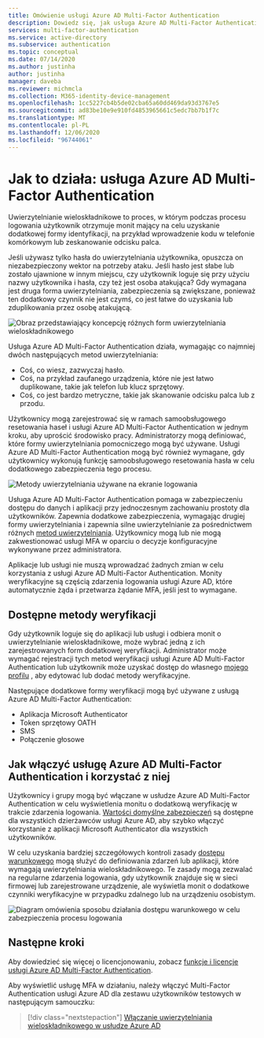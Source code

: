 ```yaml
---
title: Omówienie usługi Azure AD Multi-Factor Authentication
description: Dowiedz się, jak usługa Azure AD Multi-Factor Authentication pomaga chronić dostęp do danych i aplikacji, a jednocześnie spełnia wymagania użytkowników dotyczące prostego procesu logowania.
services: multi-factor-authentication
ms.service: active-directory
ms.subservice: authentication
ms.topic: conceptual
ms.date: 07/14/2020
ms.author: justinha
author: justinha
manager: daveba
ms.reviewer: michmcla
ms.collection: M365-identity-device-management
ms.openlocfilehash: 1cc5227cb4b5de02cba65a60dd469da93d3767e5
ms.sourcegitcommit: ad83be10e9e910fd4853965661c5edc7bb7b1f7c
ms.translationtype: MT
ms.contentlocale: pl-PL
ms.lasthandoff: 12/06/2020
ms.locfileid: "96744061"
---
```

# <a name="how-it-works-azure-ad-multi-factor-authentication"></a>Jak to działa: usługa Azure AD Multi-Factor Authentication

Uwierzytelnianie wieloskładnikowe to proces, w którym podczas procesu logowania użytkownik otrzymuje monit mający na celu uzyskanie dodatkowej formy identyfikacji, na przykład wprowadzenie kodu w telefonie komórkowym lub zeskanowanie odcisku palca.

Jeśli używasz tylko hasła do uwierzytelniania użytkownika, opuszcza on niezabezpieczony wektor na potrzeby ataku. Jeśli hasło jest słabe lub zostało ujawnione w innym miejscu, czy użytkownik loguje się przy użyciu nazwy użytkownika i hasła, czy też jest osoba atakująca? Gdy wymagana jest druga forma uwierzytelniania, zabezpieczenia są zwiększane, ponieważ ten dodatkowy czynnik nie jest czymś, co jest łatwe do uzyskania lub zduplikowania przez osobę atakującą.

![Obraz przedstawiający koncepcję różnych form uwierzytelniania wieloskładnikowego](./media/concept-mfa-howitworks/methods.png)

Usługa Azure AD Multi-Factor Authentication działa, wymagając co najmniej dwóch następujących metod uwierzytelniania:

* Coś, co wiesz, zazwyczaj hasło.
* Coś, na przykład zaufanego urządzenia, które nie jest łatwo duplikowane, takie jak telefon lub klucz sprzętowy.
* Coś, co jest bardzo metryczne, takie jak skanowanie odcisku palca lub z przodu.

Użytkownicy mogą zarejestrować się w ramach samoobsługowego resetowania haseł i usługi Azure AD Multi-Factor Authentication w jednym kroku, aby uprościć środowisko pracy. Administratorzy mogą definiować, które formy uwierzytelniania pomocniczego mogą być używane. Usługi Azure AD Multi-Factor Authentication mogą być również wymagane, gdy użytkownicy wykonują funkcję samoobsługowego resetowania hasła w celu dodatkowego zabezpieczenia tego procesu.

![Metody uwierzytelniania używane na ekranie logowania](media/concept-authentication-methods/overview-login.png)

Usługa Azure AD Multi-Factor Authentication pomaga w zabezpieczeniu dostępu do danych i aplikacji przy jednoczesnym zachowaniu prostoty dla użytkowników. Zapewnia dodatkowe zabezpieczenia, wymagając drugiej formy uwierzytelniania i zapewnia silne uwierzytelnianie za pośrednictwem różnych [metod uwierzytelniania](concept-authentication-methods.md). Użytkownicy mogą lub nie mogą zakwestionować usługi MFA w oparciu o decyzje konfiguracyjne wykonywane przez administratora.

Aplikacje lub usługi nie muszą wprowadzać żadnych zmian w celu korzystania z usługi Azure AD Multi-Factor Authentication. Monity weryfikacyjne są częścią zdarzenia logowania usługi Azure AD, które automatycznie żąda i przetwarza żądanie MFA, jeśli jest to wymagane.

## <a name="available-verification-methods"></a>Dostępne metody weryfikacji

Gdy użytkownik loguje się do aplikacji lub usługi i odbiera monit o uwierzytelnianie wieloskładnikowe, może wybrać jedną z ich zarejestrowanych form dodatkowej weryfikacji. Administrator może wymagać rejestracji tych metod weryfikacji usługi Azure AD Multi-Factor Authentication lub użytkownik może uzyskać dostęp do własnego [mojego profilu](https://myprofile.microsoft.com) , aby edytować lub dodać metody weryfikacyjne.

Następujące dodatkowe formy weryfikacji mogą być używane z usługą Azure AD Multi-Factor Authentication:

* Aplikacja Microsoft Authenticator
* Token sprzętowy OATH
* SMS
* Połączenie głosowe

## <a name="how-to-enable-and-use-azure-ad-multi-factor-authentication"></a>Jak włączyć usługę Azure AD Multi-Factor Authentication i korzystać z niej

Użytkownicy i grupy mogą być włączane w usłudze Azure AD Multi-Factor Authentication w celu wyświetlenia monitu o dodatkową weryfikację w trakcie zdarzenia logowania. [Wartości domyślne zabezpieczeń](../fundamentals/concept-fundamentals-security-defaults.md) są dostępne dla wszystkich dzierżawców usługi Azure AD, aby szybko włączyć korzystanie z aplikacji Microsoft Authenticator dla wszystkich użytkowników.

W celu uzyskania bardziej szczegółowych kontroli zasady [dostępu warunkowego](../conditional-access/overview.md) mogą służyć do definiowania zdarzeń lub aplikacji, które wymagają uwierzytelniania wieloskładnikowego. Te zasady mogą zezwalać na regularne zdarzenia logowania, gdy użytkownik znajduje się w sieci firmowej lub zarejestrowane urządzenie, ale wyświetla monit o dodatkowe czynniki weryfikacyjne w przypadku zdalnego lub na urządzeniu osobistym.

![Diagram omówienia sposobu działania dostępu warunkowego w celu zabezpieczenia procesu logowania](media/tutorial-enable-azure-mfa/conditional-access-overview.png)

## <a name="next-steps"></a>Następne kroki

Aby dowiedzieć się więcej o licencjonowaniu, zobacz [funkcje i licencje usługi Azure AD Multi-Factor Authentication](concept-mfa-licensing.md).

Aby wyświetlić usługę MFA w działaniu, należy włączyć Multi-Factor Authentication usługi Azure AD dla zestawu użytkowników testowych w następującym samouczku:

> [!div class="nextstepaction"]
> [Włączanie uwierzytelniania wieloskładnikowego w usłudze Azure AD](./tutorial-enable-azure-mfa.md)